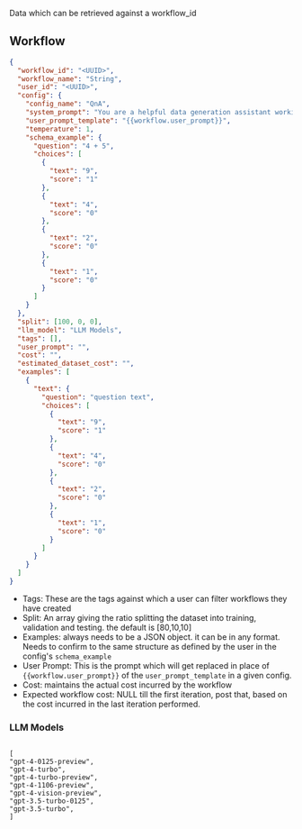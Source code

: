 Data which can be retrieved against a workflow_id

## Workflow

```json
{
  "workflow_id": "<UUID>",
  "workflow_name": "String",
  "user_id": "<UUID>",
  "config": {
    "config_name": "QnA",
    "system_prompt": "You are a helpful data generation assistant working as a teacher. You are an expert in this field. Don't Hallucinate",
    "user_prompt_template": "{{workflow.user_prompt}}",
    "temperature": 1,
    "schema_example": {
      "question": "4 + 5",
      "choices": [
        {
          "text": "9",
          "score": "1"
        },
        {
          "text": "4",
          "score": "0"
        },
        {
          "text": "2",
          "score": "0"
        },
        {
          "text": "1",
          "score": "0"
        }
      ]
    }
  },
  "split": [100, 0, 0],
  "llm_model": "LLM Models",
  "tags": [],
  "user_prompt": "",
  "cost": "",
  "estimated_dataset_cost": "",
  "examples": [
    {
      "text": {
        "question": "question text",
        "choices": [
          {
            "text": "9",
            "score": "1"
          },
          {
            "text": "4",
            "score": "0"
          },
          {
            "text": "2",
            "score": "0"
          },
          {
            "text": "1",
            "score": "0"
          }
        ]
      }
    }
  ]
}
```

- Tags: These are the tags against which a user can filter workflows they have created
- Split: An array giving the ratio splitting the dataset into training, validation and testing. the default is [80,10,10]
- Examples: always needs to be a JSON object. it can be in any format. Needs to confirm to the same structure as defined by the user in the config's `schema_example`
- User Prompt: This is the prompt which will get replaced in place of `{{workflow.user_prompt}}` of the `user_prompt_template` in a given config.
- Cost: maintains the actual cost incurred by the workflow
- Expected workflow cost: NULL till the first iteration, post that, based on the cost incurred in the last iteration performed.

### LLM Models

```

[
"gpt-4-0125-preview",
"gpt-4-turbo",
"gpt-4-turbo-preview",
"gpt-4-1106-preview",
"gpt-4-vision-preview",
"gpt-3.5-turbo-0125",
"gpt-3.5-turbo",
]

```
